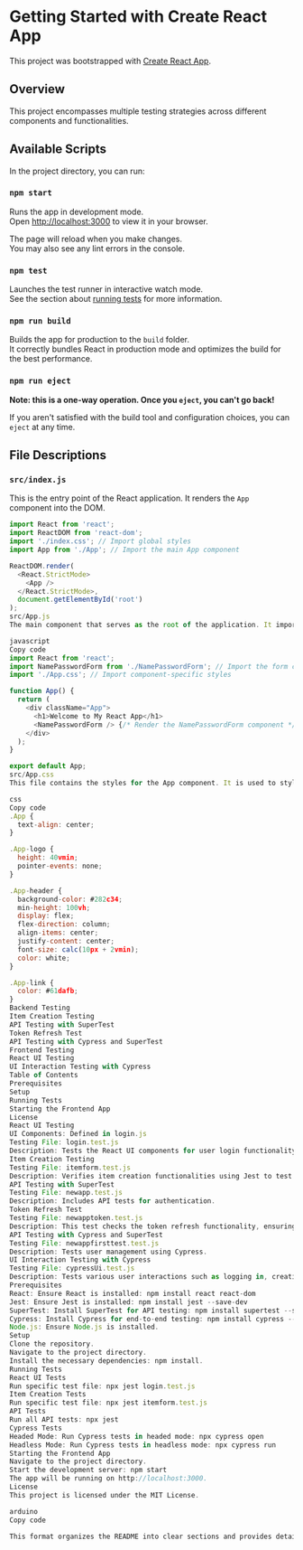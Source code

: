 # Getting Started with Create React App

This project was bootstrapped with [Create React App](https://github.com/facebook/create-react-app).

## Overview

This project encompasses multiple testing strategies across different components and functionalities.

## Available Scripts

In the project directory, you can run:

### `npm start`

Runs the app in development mode.\
Open [http://localhost:3000](http://localhost:3000) to view it in your browser.

The page will reload when you make changes.\
You may also see any lint errors in the console.

### `npm test`

Launches the test runner in interactive watch mode.\
See the section about [running tests](https://facebook.github.io/create-react-app/docs/running-tests) for more information.

### `npm run build`

Builds the app for production to the `build` folder.\
It correctly bundles React in production mode and optimizes the build for the best performance.

### `npm run eject`

**Note: this is a one-way operation. Once you `eject`, you can't go back!**

If you aren't satisfied with the build tool and configuration choices, you can `eject` at any time.

## File Descriptions

### `src/index.js`

This is the entry point of the React application. It renders the `App` component into the DOM.

```javascript
import React from 'react';
import ReactDOM from 'react-dom';
import './index.css'; // Import global styles
import App from './App'; // Import the main App component

ReactDOM.render(
  <React.StrictMode>
    <App />
  </React.StrictMode>,
  document.getElementById('root')
);
src/App.js
The main component that serves as the root of the application. It imports and renders the NamePasswordForm component.

javascript
Copy code
import React from 'react';
import NamePasswordForm from './NamePasswordForm'; // Import the form component
import './App.css'; // Import component-specific styles

function App() {
  return (
    <div className="App">
      <h1>Welcome to My React App</h1>
      <NamePasswordForm /> {/* Render the NamePasswordForm component */}
    </div>
  );
}

export default App;
src/App.css
This file contains the styles for the App component. It is used to style the layout and appearance of the main application.

css
Copy code
.App {
  text-align: center;
}

.App-logo {
  height: 40vmin;
  pointer-events: none;
}

.App-header {
  background-color: #282c34;
  min-height: 100vh;
  display: flex;
  flex-direction: column;
  align-items: center;
  justify-content: center;
  font-size: calc(10px + 2vmin);
  color: white;
}

.App-link {
  color: #61dafb;
}
Backend Testing
Item Creation Testing
API Testing with SuperTest
Token Refresh Test
API Testing with Cypress and SuperTest
Frontend Testing
React UI Testing
UI Interaction Testing with Cypress
Table of Contents
Prerequisites
Setup
Running Tests
Starting the Frontend App
License
React UI Testing
UI Components: Defined in login.js
Testing File: login.test.js
Description: Tests the React UI components for user login functionality using Jest.
Item Creation Testing
Testing File: itemform.test.js
Description: Verifies item creation functionalities using Jest to test components defined in itemform.js.
API Testing with SuperTest
Testing File: newapp.test.js
Description: Includes API tests for authentication.
Token Refresh Test
Testing File: newapptoken.test.js
Description: This test checks the token refresh functionality, ensuring that an expired token can be successfully refreshed.
API Testing with Cypress and SuperTest
Testing File: newappfirsttest.test.js
Description: Tests user management using Cypress.
UI Interaction Testing with Cypress
Testing File: cypressUi.test.js
Description: Tests various user interactions such as logging in, creating, updating, and deleting items on the UI using Cypress.
Prerequisites
React: Ensure React is installed: npm install react react-dom
Jest: Ensure Jest is installed: npm install jest --save-dev
SuperTest: Install SuperTest for API testing: npm install supertest --save-dev
Cypress: Install Cypress for end-to-end testing: npm install cypress --save-dev
Node.js: Ensure Node.js is installed.
Setup
Clone the repository.
Navigate to the project directory.
Install the necessary dependencies: npm install.
Running Tests
React UI Tests
Run specific test file: npx jest login.test.js
Item Creation Tests
Run specific test file: npx jest itemform.test.js
API Tests
Run all API tests: npx jest
Cypress Tests
Headed Mode: Run Cypress tests in headed mode: npx cypress open
Headless Mode: Run Cypress tests in headless mode: npx cypress run
Starting the Frontend App
Navigate to the project directory.
Start the development server: npm start
The app will be running on http://localhost:3000.
License
This project is licensed under the MIT License.

arduino
Copy code

This format organizes the README into clear sections and provides detailed information about the project’s files, setup, and testing instructions.





